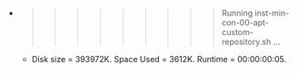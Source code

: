 * >>>>>>>>> Running inst-min-con-00-apt-custom-repository.sh ...
  * Disk size = 393972K. Space Used = 3612K. Runtime = 00:00:00:05.
